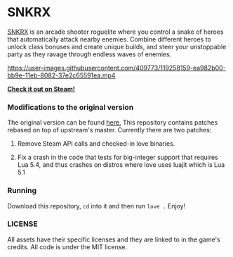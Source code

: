 



# SNKRX

[SNKRX](https://store.steampowered.com/app/915310/SNKRX/) is an arcade shooter roguelite where you control a snake of heroes that automatically attack nearby enemies.
Combine different heroes to unlock class bonuses and create unique builds, and steer your unstoppable party as they ravage through endless waves of enemies.

https://user-images.githubusercontent.com/409773/119258159-ea982b00-bb9e-11eb-8082-37e2c65591ea.mp4

[**Check it out on Steam!**](https://store.steampowered.com/app/915310/SNKRX/)

### Modifications to the original version

The original version can be found [here.](https://github.com/a327ex/SNKRX) This repository contains patches rebased on top of upstream's master. Currently there are two patches:

1. Remove Steam API calls and checked-in love binaries.

1. Fix a crash in the code that tests for big-integer support that requires Lua 5.4, and thus crashes on distros where love uses luajit which is Lua 5.1

### Running

Download this repository, `cd` into it and then run `love .` Enjoy!

### LICENSE

All assets have their specific licenses and they are linked to in the game's credits. All code is under the MIT license.
